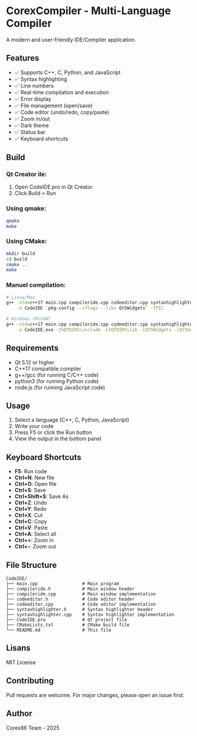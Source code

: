 # CorexCompiler - Multi-Language Compiler
A modern and user-friendly IDE/Compiler application.

## Features

- ✅ Supports C++, C, Python, and JavaScript
- ✅ Syntax highlighting
- ✅ Line numbers
- ✅ Real-time compilation and execution
- ✅ Error display
- ✅ File management (open/save)
- ✅ Code editor (undo/redo, copy/paste)
- ✅ Zoom in/out
- ✅ Dark theme
- ✅ Status bar
- ✅ Keyboard shortcuts

## Build

### Qt Creator ile:
1. Open CodeIDE.pro in Qt Creator
2. Click Build > Run

### Using qmake:
```bash
qmake
make
```

### Using CMake:
```bash
mkdir build
cd build
cmake ..
make
```

### Manuel compilation:
```bash
# Linux/Mac
g++ -std=c++17 main.cpp compileride.cpp codeeditor.cpp syntaxhighlighter.cpp \
    -o CodeIDE `pkg-config --cflags --libs Qt5Widgets` -fPIC

# Windows (MinGW)
g++ -std=c++17 main.cpp compileride.cpp codeeditor.cpp syntaxhighlighter.cpp \
    -o CodeIDE.exe -I%QTDIR%\include -L%QTDIR%\lib -lQt5Widgets -lQt5Gui -lQt5Core
```

## Requirements

- Qt 5.12 or higher
- C++17 compatible compiler
- g++/gcc (for running C/C++ code)
- python3 (for running Python code)
- node.js (for running JavaScript code)

## Usage

1. Select a language (C++, C, Python, JavaScript)
2. Write your code
3. Press F5 or click the Run button
4. View the output in the bottom panel

## Keyboard Shortcuts

- **F5**: Run code
- **Ctrl+N**: New file
- **Ctrl+O**: Open file
- **Ctrl+S**: Save
- **Ctrl+Shift+S**: Save As
- **Ctrl+Z**: Undo
- **Ctrl+Y**: Redo
- **Ctrl+X**: Cut
- **Ctrl+C**: Copy
- **Ctrl+V**: Paste
- **Ctrl+A**: Select all
- **Ctrl++**: Zoom in
- **Ctrl+-**: Zoom out

## File Structure

```
CodeIDE/
├── main.cpp                 # Main program
├── compileride.h            # Main window header
├── compileride.cpp          # Main window implementation
├── codeeditor.h             # Code editor header
├── codeeditor.cpp           # Code editor implementation
├── syntaxhighlighter.h      # Syntax highlighter header
├── syntaxhighlighter.cpp    # Syntax highlighter implementation
├── CodeIDE.pro              # Qt project file
├── CMakeLists.txt           # CMake build file
└── README.md                # This file
```

## Lisans

MIT License

## Contributing

Pull requests are welcome. For major changes, please open an issue first.
## Author

Corex86 Team - 2025
